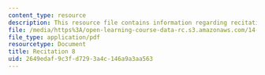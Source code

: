 ```yaml
---
content_type: resource
description: This resource file contains information regarding recitation 8.
file: /media/https%3A/open-learning-course-data-rc.s3.amazonaws.com/14-384-time-series-analysis-fall-2013/2649edaf9c3fd7293a4c146a9a3aa563_MIT14_384F13_rec8.pdf
file_type: application/pdf
resourcetype: Document
title: Recitation 8
uid: 2649edaf-9c3f-d729-3a4c-146a9a3aa563
---
```

